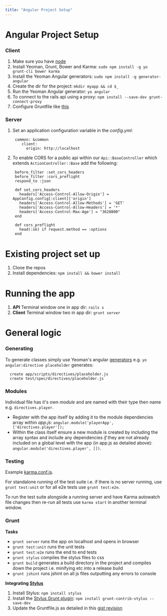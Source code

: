```yaml
---
title: "Angular Project Setup"
---
```


Angular Project Setup
======================

### Client

1. Make sure you have [node](http://nodejs.org)
2. Install Yeoman, Grunt, Bower and Karma: `sudo npm install -g yo grunt-cli bower karma`
3. Install the Yeoman Angular generators: `sudo npm install -g generator-angular`
4. Create the dir for the project: `mkdir myapp && cd $_`
5. Run the Yeoman Angular generator: `yo angular`
6. To connect to the rails api using a proxy: `npm install --save-dev grunt-connect-proxy`
7. Configure Gruntfile like [this](https://gist.github.com/newtriks/7010253)

### Server

1. Set an application configuration variable in the *config.yml*:

        common: &common
           client:
             origin: http://localhost

2. To enable CORS for a public api within our `Api::BaseController` which extends `ActionController::Base` add the following:

        before_filter :set_cors_headers
        before_filter :cors_preflight
        respond_to :json

        def set_cors_headers
          headers['Access-Control-Allow-Origin'] = AppConfig.config[:client]['origin']
          headers['Access-Control-Allow-Methods'] = 'GET'
          headers['Access-Control-Allow-Headers'] = '*'
          headers['Access-Control-Max-Age'] = "3628800"
        end

        def cors_preflight
          head(:ok) if request.method == :options
        end

Existing project set up
=======================

1. Clone the repos
2. Install dependencies: `npm install && bower install`

Running the app
===============

1. **API** Terminal window one in app dir: `rails s`
2. **Client** Terminal window two in app dir: `grunt server`

General logic
=============

### Generating

To generate classes simply use Yeoman's angular [generators](https://github.com/yeoman/generator-angular#generators) e.g. `yo angular:directive placeholder` generates:

      create app/scripts/directives/placeholder.js
      create test/spec/directives/placeholder.js

### Modules

Individual file has it's own *module* and are named with their type then name  e.g. `directives.player`.

* Register with the app itself by adding it to the module dependencies array within *app.js*: `angular.module('playerApp', ['directives.player']);`
* Within the class itself ensure a new module is created by including the array syntax and include any dependencies *if* they are not already included on a global level with the app (in app.js as detailed above): `angular.module('directives.player', [])`.

### Testing

Example [karma.conf.js](https://gist.github.com/stationkeeping/7010704).

For standalone running of the test suite i.e. if there is no server running, use `grunt test:unit` or for all e2e tests use `grunt test:e2e`.

To run the test suite alongside a running server and have Karma autowatch file changes then re-run all tests use `karma start` in another terminal window.

### Grunt

**Tasks**

- `grunt server` runs the app on localhost and opens in browser
- `grunt test:unit` runs the unit tests
- `grunt test:e2e` runs the end to end tests
- `grunt stylus` compiles the stylus files to css
- `grunt build` generates a build directory in the project and compiles down the project i.e. minifying etc into a release build
- `grunt jshint` runs jshint on all js files outputting any errors to console

**Integrating [Stylus](http://learnboost.github.io/stylus/)**

1. Install Stylus: `npm install stylus`
2. Install the [Stylus Grunt plugin](https://github.com/gruntjs/grunt-contrib-stylus): `npm install grunt-contrib-stylus --save-dev`
3. Update the Gruntfile.js as detailed in this [gist revision](https://gist.github.com/newtriks/7010253/revisions)